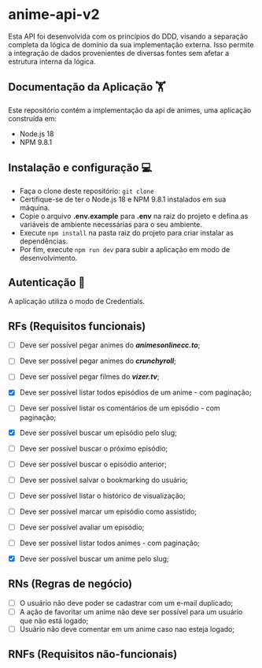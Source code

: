 # anime-api-v2
Esta API foi desenvolvida com os princípios do DDD, visando a separação completa da lógica de domínio da sua implementação externa. Isso permite a integração de dados provenientes de diversas fontes sem afetar a estrutura interna da lógica.

## Documentação da Aplicação :weight_lifting:
Este repositório contém a implementação da api de animes, uma aplicação construída em:

- Node.js 18
- NPM 9.8.1

## Instalação e configuração :computer:
- Faça o clone deste repositório: `git clone`
- Certifique-se de ter o Node.js 18 e NPM 9.8.1 instalados em sua máquina.
- Copie o arquivo **.env.example** para **.env** na raiz do projeto e defina as variáveis de ambiente necessárias para o seu ambiente.
- Execute `npm install` na pasta raiz do projeto para criar instalar as dependências.
- Por fim, execute `npm run dev` para subir a aplicação em modo de desenvolvimento.

## Autenticação :closed_lock_with_key:
A aplicação utiliza o modo de Credentials.

## RFs (Requisitos funcionais)
- [ ] Deve ser possível pegar animes do ***animesonlinecc.to***;
- [ ] Deve ser possível pegar animes do ***crunchyroll***;
- [ ] Deve ser possível pegar filmes do ***vizer.tv***;

- [x] Deve ser possível listar todos episódios de um anime - com paginação;
- [ ] Deve ser possível listar os comentários de um episódio - com paginação;
- [x] Deve ser possível buscar um episódio pelo slug;
- [ ] Deve ser possível buscar o próximo episódio;
- [ ] Deve ser possível buscar o episódio anterior;
- [ ] Deve ser possível salvar o bookmarking do usuário;
- [ ] Deve ser possível listar o histórico de visualização;
- [ ] Deve ser possível marcar um episódio como assistido;
- [ ] Deve ser possível avaliar um episódio;

- [ ] Deve ser possível listar todos animes - com paginação;
- [x] Deve ser possível buscar um anime pelo slug;

## RNs (Regras de negócio)

- [ ] O usuário não deve poder se cadastrar com um e-mail duplicado;
- [ ] A ação de favoritar um anime não deve ser possível para um usuário que não está logado;
- [ ] Usuário não deve comentar em um anime caso nao esteja logado;

## RNFs (Requisitos não-funcionais)
<!-- - [ ] Alterar o background de acordo com o cover da música; -->